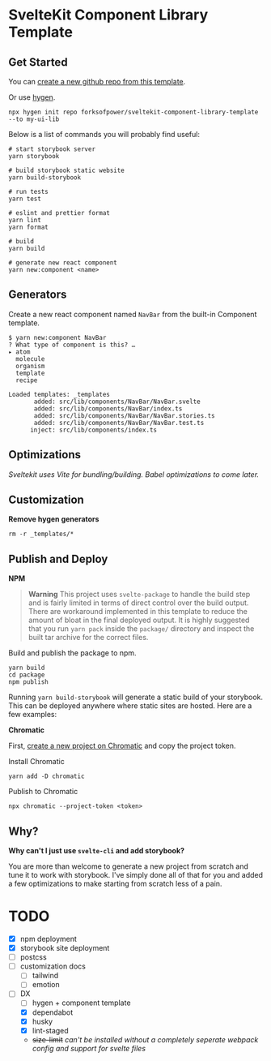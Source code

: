 # SvelteKit Component Library Template

## Get Started

You can [create a new github repo from this template](https://docs.github.com/en/repositories/creating-and-managing-repositories/creating-a-repository-from-a-template).

Or use [hygen](https://www.hygen.io/).

```shell
npx hygen init repo forksofpower/sveltekit-component-library-template --to my-ui-lib
```

Below is a list of commands you will probably find useful:

```shell
# start storybook server
yarn storybook

# build storybook static website
yarn build-storybook

# run tests
yarn test

# eslint and prettier format
yarn lint
yarn format

# build
yarn build

# generate new react component
yarn new:component <name>
```

## Generators

Create a new react component named `NavBar` from the built-in Component template.

```
$ yarn new:component NavBar
? What type of component is this? …
▸ atom
  molecule
  organism
  template
  recipe

Loaded templates: _templates
       added: src/lib/components/NavBar/NavBar.svelte
       added: src/lib/components/NavBar/index.ts
       added: src/lib/components/NavBar/NavBar.stories.ts
       added: src/lib/components/NavBar/NavBar.test.ts
      inject: src/lib/components/index.ts
```

## Optimizations

_Sveltekit uses Vite for bundling/building. Babel optimizations to come later._

## Customization

**Remove hygen generators**

```
rm -r _templates/*
```

## Publish and Deploy

**NPM**

> **Warning**
> This project uses `svelte-package` to handle the build step and is fairly limited in terms of direct control over the build output. There are workaround implemented in this template to reduce the amount of bloat in the final deployed output. It is highly suggested that you run `yarn pack` inside the `package/` directory and inspect the built tar archive for the correct files.

Build and publish the package to npm.

```shell
yarn build
cd package
npm publish
```

Running `yarn build-storybook` will generate a static build of your storybook. This can be deployed anywhere where static sites are hosted. Here are a few examples:

**Chromatic**

First, [create a new project on Chromatic](https://www.chromatic.com/start) and copy the project token.

Install Chromatic

```
yarn add -D chromatic
```

Publish to Chromatic

```
npx chromatic --project-token <token>
```

## Why?

**Why can't I just use `svelte-cli` and add storybook?**

You are more than welcome to generate a new project from scratch and tune it to work with storybook. I've simply done all of that for you and added a few optimizations to make starting from scratch less of a pain.

# TODO

- [x] npm deployment
- [x] storybook site deployment
- [ ] postcss
- [ ] customization docs
  - [ ] tailwind
  - [ ] emotion
- [ ] DX
  - [ ] hygen + component template
  - [x] dependabot
  - [x] husky
  - [x] lint-staged
  - ~~size-limit~~ _can't be installed without a completely seperate webpack config and support for svelte files_
